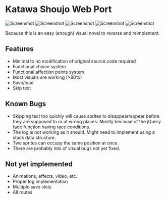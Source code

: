 # Katawa Shoujo Web Port

![Screenshot](https://raw.githubusercontent.com/kokseen1/ks-web-client/main/assets/ui/sd-emi-c.png)
![Screenshot](https://raw.githubusercontent.com/kokseen1/ks-web-client/main/assets/ui/sd-hanako-c.png)
![Screenshot](https://raw.githubusercontent.com/kokseen1/ks-web-client/main/assets/ui/sd-lilly-c.png)
![Screenshot](https://raw.githubusercontent.com/kokseen1/ks-web-client/main/assets/ui/sd-rin-c.png)
![Screenshot](https://raw.githubusercontent.com/kokseen1/ks-web-client/main/assets/ui/sd-shizune-c.png)

Because this is an easy (enough) visual novel to reverse and reimplement.

## Features
- Minimal to no modification of original source code required
- Functional choice system
- Functional affection points system
- Most visuals are working (>80%)
- Save/load
- Skip text

## Known Bugs
- Skipping text too quickly will cause sprites to disappear/appear before they are supposed to or at wrong places. Mostly because of the jQuery fade function having race conditions.
- The log is not working as it should. Might need to implement using a stack data structure.
- Two sprites can occupy the same position at once.
- There are probably lots of visual bugs not yet fixed.

## Not yet implemented
- Animations, effects, video, etc.
- Proper log implementation
- Multiple save slots
- All routes
